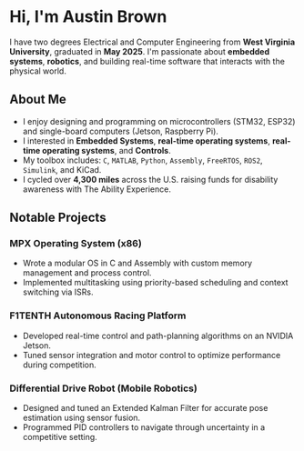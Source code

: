 # Hi, I'm Austin Brown

I have two degrees Electrical and Computer Engineering from **West Virginia University**, graduated in **May 2025**. I'm passionate about **embedded systems**, **robotics**, and building real-time software that interacts with the physical world.

## About Me

-  I enjoy designing and programming on microcontrollers (STM32, ESP32) and single-board computers (Jetson, Raspberry Pi).
-  I interested in **Embedded Systems**, **real-time operating systems**, **real-time operating systems**, and **Controls**.
-  My toolbox includes: `C`, `MATLAB`, `Python`, `Assembly`, `FreeRTOS`, `ROS2`, `Simulink`, and KiCad.
-  I cycled over **4,300 miles** across the U.S. raising funds for disability awareness with The Ability Experience.

## Notable Projects

### MPX Operating System (x86)
- Wrote a modular OS in C and Assembly with custom memory management and process control.
- Implemented multitasking using priority-based scheduling and context switching via ISRs.

### F1TENTH Autonomous Racing Platform
- Developed real-time control and path-planning algorithms on an NVIDIA Jetson.
- Tuned sensor integration and motor control to optimize performance during competition.

### Differential Drive Robot (Mobile Robotics)
- Designed and tuned an Extended Kalman Filter for accurate pose estimation using sensor fusion.
- Programmed PID controllers to navigate through uncertainty in a competitive setting.

